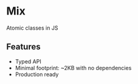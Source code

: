 # Mix

Atomic classes in JS

## Features

- Typed API
- Minimal footprint: ~2KB with no dependencies
- Production ready
